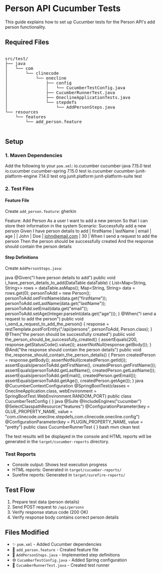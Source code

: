 # Person API Cucumber Tests

This guide explains how to set up Cucumber tests for the Person API's add person functionality.

## Required Files
<pre> 
src/test/
├── java
│   └── com
│       └── clinecode
│           └── onecline
│               ├── config
│               │   └── CucumberTestConfig.java
│               ├── CucumberRunnerTest.java
│               ├── OneclineApplicationTests.java
│               └── stepdefs
│                   └── AddPersonSteps.java
└── resources
    └── features
        └── add_person.feature

</pre> 
## Setup

### 1. Maven Dependencies
Add the following to your `pom.xml`:
<dependency>
<groupId>io.cucumber</groupId>
<artifactId>cucumber-java</artifactId>
<version>7.15.0</version>
<scope>test</scope>
</dependency>
<dependency>
<groupId>io.cucumber</groupId>
<artifactId>cucumber-spring</artifactId>
<version>7.15.0</version>
<scope>test</scope>
</dependency>
<dependency>
<groupId>io.cucumber</groupId>
<artifactId>cucumber-junit-platform-engine</artifactId>
<version>7.14.0</version>
<scope>test</scope>
</dependency>
<dependency>
<groupId>org.junit.platform</groupId>
<artifactId>junit-platform-suite</artifactId>
<scope>test</scope>
</dependency>

### 2. Test Files

#### Feature File
Create `add_person.feature`:
gherkin

Feature: Add Person
As a user
I want to add a new person
So that I can store their information in the system
Scenario: Successfully add a new person
Given I have person details to add
| firstName | lastName | email | age |
| John | Doe | john@email.com | 30 |
When I send a request to add the person
Then the person should be successfully created
And the response should contain the person details

#### Step Definitions
Create `AddPersonSteps.java`:

java
@Given("I have person details to add")
public void i_have_person_details_to_add(DataTable dataTable) {
List<Map<String, String>> rows = dataTable.asMaps();
Map<String, String> data = rows.get(0);
personToAdd = new Person();
personToAdd.setFirstName(data.get("firstName"));
personToAdd.setLastName(data.get("lastName"));
personToAdd.setEmail(data.get("email"));
personToAdd.setAge(Integer.parseInt(data.get("age")));
}
@When("I send a request to add the person")
public void i_send_a_request_to_add_the_person() {
response = restTemplate.postForEntity("/api/persons", personToAdd, Person.class);
}
@Then("the person should be successfully created")
public void the_person_should_be_successfully_created() {
assertEquals(200, response.getStatusCode().value());
assertNotNull(response.getBody());
}
@And("the response should contain the person details")
public void the_response_should_contain_the_person_details() {
Person createdPerson = response.getBody();
assertNotNull(createdPerson.getId());
assertEquals(personToAdd.getFirstName(), createdPerson.getFirstName());
assertEquals(personToAdd.getLastName(), createdPerson.getLastName());
assertEquals(personToAdd.getEmail(), createdPerson.getEmail());
assertEquals(personToAdd.getAge(), createdPerson.getAge());
}
java
@CucumberContextConfiguration
@SpringBootTest(classes = OneclineApplication.class, webEnvironment = SpringBootTest.WebEnvironment.RANDOM_PORT)
public class CucumberTestConfig {
}
java
@Suite
@IncludeEngines("cucumber")
@SelectClasspathResource("features")
@ConfigurationParameter(key = GLUE_PROPERTY_NAME, value = "com.clinecode.onecline.stepdefs,com.clinecode.onecline.config")
@ConfigurationParameter(key = PLUGIN_PROPERTY_NAME, value = "pretty")
public class CucumberRunnerTest {
}
bash
mvn clean test


The test results will be displayed in the console and HTML reports will be generated in the `target/cucumber-reports` directory.

### Test Reports
- Console output: Shows test execution progress
- HTML reports: Generated in `target/cucumber-reports/`
- Surefire reports: Generated in `target/surefire-reports/`

## Test Flow
1. Prepare test data (person details)
2. Send POST request to `/api/persons`
3. Verify response status code (200 OK)
4. Verify response body contains correct person details

## Files Modified
- ✨ `pom.xml` - Added Cucumber dependencies
- 📝 `add_person.feature` - Created feature file
- 🔧 `AddPersonSteps.java` - Implemented step definitions
- ⚙️ `CucumberTestConfig.java` - Added Spring configuration
- 🏃 `CucumberRunnerTest.java` - Created test runner